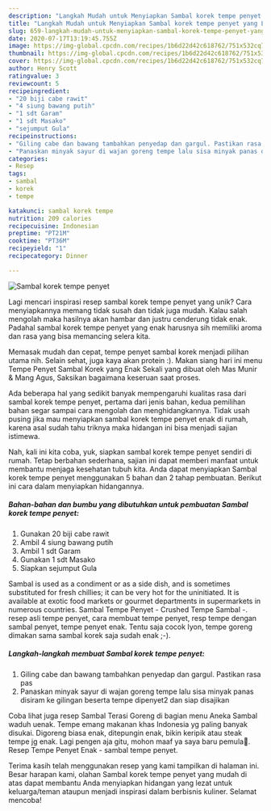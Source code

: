 ```yaml
---
description: "Langkah Mudah untuk Menyiapkan Sambal korek tempe penyet yang Lezat Sekali"
title: "Langkah Mudah untuk Menyiapkan Sambal korek tempe penyet yang Lezat Sekali"
slug: 659-langkah-mudah-untuk-menyiapkan-sambal-korek-tempe-penyet-yang-lezat-sekali
date: 2020-07-17T13:19:45.755Z
image: https://img-global.cpcdn.com/recipes/1b6d22d42c618762/751x532cq70/sambal-korek-tempe-penyet-foto-resep-utama.jpg
thumbnail: https://img-global.cpcdn.com/recipes/1b6d22d42c618762/751x532cq70/sambal-korek-tempe-penyet-foto-resep-utama.jpg
cover: https://img-global.cpcdn.com/recipes/1b6d22d42c618762/751x532cq70/sambal-korek-tempe-penyet-foto-resep-utama.jpg
author: Henry Scott
ratingvalue: 3
reviewcount: 5
recipeingredient:
- "20 biji cabe rawit"
- "4 siung bawang putih"
- "1 sdt Garam"
- "1 sdt Masako"
- "sejumput Gula"
recipeinstructions:
- "Giling cabe dan bawang tambahkan penyedap dan gargul. Pastikan rasa pas"
- "Panaskan minyak sayur di wajan goreng tempe lalu sisa minyak panas disiram ke gilingan beserta tempe dipenyet2 dan siap disajikan"
categories:
- Resep
tags:
- sambal
- korek
- tempe

katakunci: sambal korek tempe 
nutrition: 209 calories
recipecuisine: Indonesian
preptime: "PT21M"
cooktime: "PT36M"
recipeyield: "1"
recipecategory: Dinner

---
```



![Sambal korek tempe penyet](https://img-global.cpcdn.com/recipes/1b6d22d42c618762/751x532cq70/sambal-korek-tempe-penyet-foto-resep-utama.jpg)

Lagi mencari inspirasi resep sambal korek tempe penyet yang unik? Cara menyiapkannya memang tidak susah dan tidak juga mudah. Kalau salah mengolah maka hasilnya akan hambar dan justru cenderung tidak enak. Padahal sambal korek tempe penyet yang enak harusnya sih memiliki aroma dan rasa yang bisa memancing selera kita.

Memasak mudah dan cepat, tempe penyet sambal korek menjadi pilihan utama nih. Selain sehat, juga kaya akan protein :). Makan siang hari ini menu Tempe Penyet Sambal Korek yang Enak Sekali yang dibuat oleh Mas Munir &amp; Mang Agus, Saksikan bagaimana keseruan saat proses.

Ada beberapa hal yang sedikit banyak mempengaruhi kualitas rasa dari sambal korek tempe penyet, pertama dari jenis bahan, kedua pemilihan bahan segar sampai cara mengolah dan menghidangkannya. Tidak usah pusing jika mau menyiapkan sambal korek tempe penyet enak di rumah, karena asal sudah tahu triknya maka hidangan ini bisa menjadi sajian istimewa.


Nah, kali ini kita coba, yuk, siapkan sambal korek tempe penyet sendiri di rumah. Tetap berbahan sederhana, sajian ini dapat memberi manfaat untuk membantu menjaga kesehatan tubuh kita. Anda dapat menyiapkan Sambal korek tempe penyet menggunakan 5 bahan dan 2 tahap pembuatan. Berikut ini cara dalam menyiapkan hidangannya.

<!--inarticleads1-->

##### Bahan-bahan dan bumbu yang dibutuhkan untuk pembuatan Sambal korek tempe penyet:

1. Gunakan 20 biji cabe rawit
1. Ambil 4 siung bawang putih
1. Ambil 1 sdt Garam
1. Gunakan 1 sdt Masako
1. Siapkan sejumput Gula


Sambal is used as a condiment or as a side dish, and is sometimes substituted for fresh chillies; it can be very hot for the uninitiated. It is available at exotic food markets or gourmet departments in supermarkets in numerous countries. Sambal Tempe Penyet - Crushed Tempe Sambal -. resep asli tempe penyet, cara membuat tempe penyet, resp tempe dengan sambal penyet, tempe penyet enak. Tentu saja cocok Iyon, tempe goreng dimakan sama sambal korek saja sudah enak ;-). 

<!--inarticleads2-->

##### Langkah-langkah membuat Sambal korek tempe penyet:

1. Giling cabe dan bawang tambahkan penyedap dan gargul. Pastikan rasa pas
1. Panaskan minyak sayur di wajan goreng tempe lalu sisa minyak panas disiram ke gilingan beserta tempe dipenyet2 dan siap disajikan


Coba lihat juga resep Sambal Terasi Goreng di bagian menu Aneka Sambal waduh uenak. Tempe emang makanan khas Indonesia yg paling banyak disukai. Digoreng biasa enak, ditepungin enak, bikin keripik atau steak tempe jg enak. Lagi pengen aja gitu, mohon maaf ya saya baru pemula🙏. Resep Tempe Penyet Enak - sambal tempe penyet. 

Terima kasih telah menggunakan resep yang kami tampilkan di halaman ini. Besar harapan kami, olahan Sambal korek tempe penyet yang mudah di atas dapat membantu Anda menyiapkan hidangan yang lezat untuk keluarga/teman ataupun menjadi inspirasi dalam berbisnis kuliner. Selamat mencoba!
